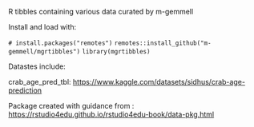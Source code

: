 R tibbles containing various data curated by m-gemmell

Install and load with:

`# install.packages("remotes")`
`remotes::install_github("m-gemmell/mgrtibbles")`
`library(mgrtibbles)`

Datastes include:

crab_age_pred_tbl: https://www.kaggle.com/datasets/sidhus/crab-age-prediction

Package created with guidance from : https://rstudio4edu.github.io/rstudio4edu-book/data-pkg.html
